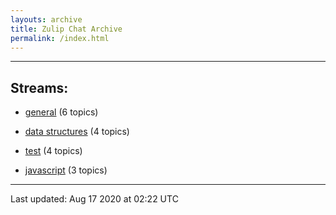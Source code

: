 ```yaml
---
layouts: archive
title: Zulip Chat Archive
permalink: /index.html
---
```


---

## Streams:

* [general](stream/213222-general/index.html) (6 topics)

* [data structures](stream/217915-data-structures/index.html) (4 topics)

* [test](stream/253152-test/index.html) (4 topics)

* [javascript](stream/217809-javascript/index.html) (3 topics)

<hr><p>Last updated: Aug 17 2020 at 02:22 UTC</p>